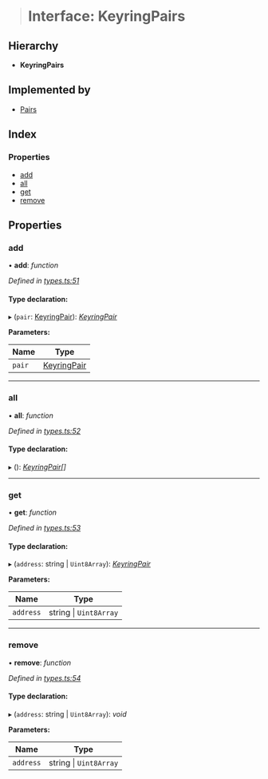 > # Interface: KeyringPairs

## Hierarchy

* **KeyringPairs**

## Implemented by

* [Pairs](../classes/_pairs_.pairs.md)

## Index

### Properties

* [add](_types_.keyringpairs.md#add)
* [all](_types_.keyringpairs.md#all)
* [get](_types_.keyringpairs.md#get)
* [remove](_types_.keyringpairs.md#remove)

## Properties

###  add

• **add**: *function*

*Defined in [types.ts:51](https://github.com/polkadot-js/common/blob/b44d0c7/packages/keyring/src/types.ts#L51)*

#### Type declaration:

▸ (`pair`: [KeyringPair](_types_.keyringpair.md)): *[KeyringPair](_types_.keyringpair.md)*

**Parameters:**

Name | Type |
------ | ------ |
`pair` | [KeyringPair](_types_.keyringpair.md) |

___

###  all

• **all**: *function*

*Defined in [types.ts:52](https://github.com/polkadot-js/common/blob/b44d0c7/packages/keyring/src/types.ts#L52)*

#### Type declaration:

▸ (): *[KeyringPair](_types_.keyringpair.md)[]*

___

###  get

• **get**: *function*

*Defined in [types.ts:53](https://github.com/polkadot-js/common/blob/b44d0c7/packages/keyring/src/types.ts#L53)*

#### Type declaration:

▸ (`address`: string | `Uint8Array`): *[KeyringPair](_types_.keyringpair.md)*

**Parameters:**

Name | Type |
------ | ------ |
`address` | string \| `Uint8Array` |

___

###  remove

• **remove**: *function*

*Defined in [types.ts:54](https://github.com/polkadot-js/common/blob/b44d0c7/packages/keyring/src/types.ts#L54)*

#### Type declaration:

▸ (`address`: string | `Uint8Array`): *void*

**Parameters:**

Name | Type |
------ | ------ |
`address` | string \| `Uint8Array` |